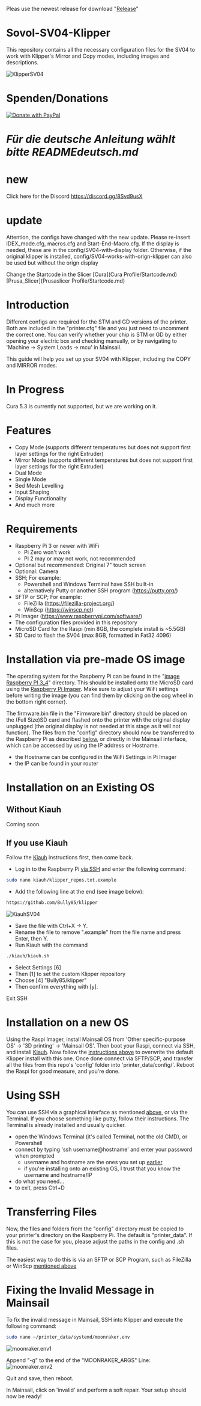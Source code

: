 Pleas use the newest release for download "[Release](https://github.com/Bully85/Sovol-SV04-Klipper/releases)"

# Sovol-SV04-Klipper
This repository contains all the necessary configuration files for the SV04 to work with Klipper's Mirror and Copy modes, including images and descriptions.

![KlipperSV04](docs/img/sv04klipper.png)

# Spenden/Donations

[![Donate with PayPal](https://raw.githubusercontent.com/stefan-niedermann/paypal-donate-button/master/paypal-donate-button.png)](https://www.paypal.com/donate/?hosted_button_id=L85ULXXQKALP6)

# _Für die deutsche Anleitung wählt bitte READMEdeutsch.md_

# new
Click here for the Discord https://discord.gg/8Svd9usX
# update
Attention, the configs have changed with the new update. Please re-insert IDEX_mode.cfg, macros.cfg and Start-End-Macro.cfg. If the display is needed, these are in the config/SV04-with-display folder. Otherwise, if the original klipper is installed, config/SV04-works-with-orign-klipper can also be used but without the orign display

Change the Startcode in the Slicer [Cura](Cura Profile/Startcode.md) [Prusa_Slicer](Prusaslicer Profile/Startcode.md)
# Introduction

Different configs are required for the STM and GD versions of the printer.
Both are included in the "printer.cfg" file and you just need to uncomment the correct one.
You can verify whether your chip is STM or GD by either opening your electric box and checking manually, or by navigating to 'Machine -> System Loads -> mcu' in Mainsail.

This guide will help you set up your SV04 with Klipper, including the COPY and MIRROR modes.


# In Progress

Cura 5.3 is currently not supported, but we are working on it.


# Features

- Copy Mode (supports different temperatures but does not support first layer settings for the right Extruder)
- Mirror Mode (supports different temperatures but does not support first layer settings for the right Extruder)
- Dual Mode
- Single Mode
- Bed Mesh Levelling
- Input Shaping
- Display Functionality
- And much more


# Requirements

- Raspberry Pi 3 or newer with WiFi
    - Pi Zero won't work 
    - Pi 2 may or may not work, not recommended
- Optional but recommended: Original 7" touch screen
- Optional: Camera
- SSH; For example:
    - Powershell and Windows Terminal have SSH built-in
    - alternatively Putty or another SSH program (https://putty.org/)
- SFTP or SCP; For example:
    - FileZilla (https://filezilla-project.org/)
    - WinScp (https://winscp.net)
- Pi Imager (https://www.raspberrypi.com/software/)
- The configuration files provided in this repository
- MicroSD Card for the Raspi (min 8GB, the complete install is ~5.5GB)
- SD Card to flash the SV04 (max 8GB, formatted in Fat32 4096)


# Installation via pre-made OS image

The operating system for the Raspberry Pi can be found in the "[image Raspberry PI 3_4](https://drive.google.com/drive/folders/1rZepxzwUR5QTXRXcv5EBYin_gFiMcKVD)" directory. 
This should be installed onto the MicroSD card using the [Raspberry Pi Imager](https://www.raspberrypi.com/software/). 
Make sure to adjust your WiFi settings before writing the image (you can find them by clicking on the cog wheel in the bottom right corner). 

The firmware.bin file in the "Firmware bin" directory should be placed on the (Full Size)SD card and flashed onto the printer with the original display unplugged (the original display is not needed at this stage as it will not function). 
The files from the "config" directory should now be transferred to the Raspberry Pi as described [below](#transferring-files), or directly in the Mainsail interface, which can be accessed by using the IP address or Hostname.
- the Hostname can be configured in the WiFi Settings in Pi Imager 
- the IP can be found in your router


# Installation on an Existing OS

## Without Kiauh

Coming soon.

## If you use Kiauh
Follow the [Kiauh](https://github.com/th33xitus/kiauh) instructions first, then come back.

- Log in to the Raspberry Pi [via SSH](#using-ssh) and enter the following command:
```sh 
sudo nano kiauh/klipper_repos.txt.example
```

- Add the following line at the end (see image below):
```sh 
https://github.com/Bully85/klipper
```
![KiauhSV04](docs/img/klipper_repos.txt.PNG)

- Save the file with Ctrl+X -> Y. 
- Rename the file to remove ".example" from the file name and press Enter, then Y. 
- Run Kiauh with the command 
```sh 
./kiauh/kiauh.sh
```
- Select Settings [6] 
- Then [1] to set the custom Klipper repository
- Choose [4] "Bully85/klipper"
- Then confirm everything with [y].

Exit SSH


# Installation on a new OS 

Using the Raspi Imager, install Mainsail OS from 'Other specific-purpose OS' -> '3D printing' -> 'Mainsail OS'.
Then boot your Raspi, connect via SSH, and install [Kiauh](https://github.com/th33xitus/kiauh). 
Now follow the [instructions above](#if-you-use-kiauh) to overwrite the default Klipper install with this one.
Once done connect via SFTP/SCP, and transfer all the files from this repo's 'config' folder into 'printer_data/config/'.
Reboot the Raspi for good measure, and you're done.


# Using SSH

You can use SSH via a graphical interface as mentioned [above](#requirements), or via the Terminal.
If you choose something like putty, follow their instructions.
The Terminal is already installed and usually quicker.
- open the Windows Terminal (it's called Terminal, not the old CMD), or Powershell 
- connect by typing 'ssh username@hostname' and enter your password when prompted
    - username and hostname are the ones you set up [earlier](#installation-via-pre-made-os-image)
    - if you're installing onto an existing OS, I trust that you know the username and hostname/IP
- do what you need...
- to exit, press Ctrl+D


# Transferring Files 

Now, the files and folders from the "config" directory must be copied to your printer's directory on the Raspberry Pi. The default is "printer_data". 
If this is not the case for you, please adjust the paths in the config and .sh files. 

The easiest way to do this is via an SFTP or SCP Program, such as FileZilla or WinScp [mentioned above](#requirements)


# Fixing the Invalid Message in Mainsail

To fix the invalid message in Mainsail, SSH into Klipper and execute the following command:

```sh 
sudo nano ~/printer_data/systemd/moonraker.env
```
![moonraker.env1](docs/img/moonraker.env1.JPG)

Append "-g"  to the end of the "MOONRAKER_ARGS" Line: 
![moonraker.env2](docs/img/moonraker.env2.JPG)

Quit and save, then reboot. 

In Mainsail, click on 'invalid' and perform a soft repair. Your setup should now be ready!

